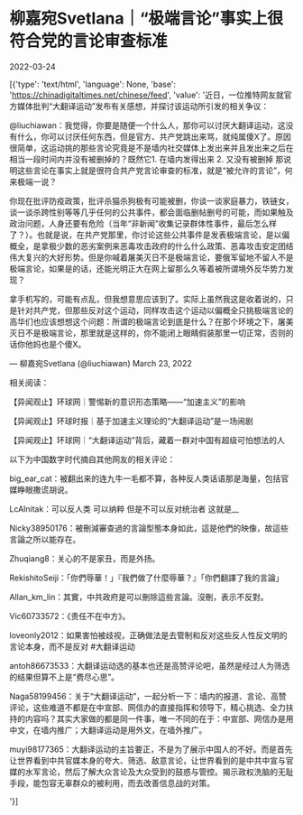 # 柳嘉宛Svetlana｜“极端言论”事实上很符合党的言论审查标准

2022-03-24

[{'type': 'text/html', 'language': None, 'base': 'https://chinadigitaltimes.net/chinese/feed', 'value': '近日，一位推特网友就官方媒体批判“大翻译运动”发布有关感想，并探讨该运动所引发的相关争议：

@liuchiawan：我觉得，你要是随便一个什么人，那你可以讨厌大翻译运动，这没有什么，你可以讨厌任何东西，但是官方、共产党跳出来骂，就纯属傻X了。原因很简单，这运动挑的那些言论究竟是不是墙内社交媒体上发出来并且发出来之后在相当一段时间内并没有被删掉的？既然它1. 在墙内发得出来 2. 又没有被删掉 那说明这些言论在事实上就是很符合共产党言论审查的标准，就是“被允许的言论”，何来极端一说？

你现在批评防疫政策，批评杀猫杀狗极有可能被删，你谈一谈家庭暴力，铁链女，谈一谈杀跨性别等等几乎任何的公共事件，都会面临删帖删号的可能，而如果触及政治问题，人身还要有危险（当年“非新闻”收集记录群体性事件，最后怎么样了？）。也就是说，在共产党那里，你讨论这些公共事件是发表极端言论，是以偏概全，是拿极少数的恶劣案例来恶毒攻击政府的什么什么政策、恶毒攻击安定团结伟大复兴的大好形势。但是你喊着屠美灭日不是极端言论，要俄军留地不留人不是极端言论，如果是的话，还能光明正大在网上留那么久等着被所谓境外反华势力发现？

拿手机写的，可能有点乱，但我想意思应该到了。实际上虽然我这是收着说的，只是针对共产党，但那些反对这个运动，同样攻击这个运动以偏概全只挑极端言论的高华们也应该想想这个问题：所谓的极端言论到底是什么？在那个环境之下，屠美灭日不是极端言论，那里就是这样的，你不能闭上眼睛假装那里一切正常，否则的话你他妈也是个傻X。





&mdash; 柳嘉宛Svetlana (@liuchiawan) March 23, 2022



相关阅读：



【异闻观止】环球网｜警惕新的意识形态策略——“加速主义”的影响

【异闻观止】环球时报｜基于加速主义理论的“大翻译运动”是一场闹剧

【异闻观止】环球网｜“大翻译运动”背后，藏着一群对中国有超级可怕想法的人



以下为中国数字时代摘自其他网友的相关评论：



big_ear_cat：被翻出来的连九牛一毛都不算，各种反人类话语那是海量，包括官媒睁眼撒谎胡说。

LcAlnitak：可以反人类 可以纳粹 但是不可以反对统治者 这就是__

Nicky38950176：被刪減審查過的言論型態本身如此，這是他們的映像，故這些言論之所以能存在。

Zhuqiang8：关心的不是家丑，而是外扬。

RekishitoSeiji：「你們辱華！」『我們做了什麼辱華？』「你們翻譯了我的言論」

Allan_km_lin：其實，中共政府是可以刪除這些言論。沒刪，表示不反對。

Vic60733572：《责任不在中方》。

loveonly2012：如果害怕被歧视，正确做法是去管制和反对这些反人性反文明的言论本身，而不是反对 #大翻译运动 

antoh86673533：大翻译运动选的基本也还是高赞评论吧，虽然是经过人为筛选的结果但算不上是“费尽心思”。

Naga58199456：关于“大翻译运动”，一起分析一下：墙内的报道、言论、高赞评论，这些难道不都是在中宣部、网信办的直接指挥和领导下，精心挑选、全力扶持的内容吗？其实大家做的都是同一件事，唯一不同的在于：中宣部、网信办是用中文，在墙内推广；大翻译运动是用外文，在墙外推广。

muyi98177365：大翻译运动的主旨要正，不是为了展示中国人的不好。而是首先让世界看到中共官媒本身的夸大、筛选、敌意言论，让世界看到的是中共中宣与官媒的水军言论，然后了解大众言论及大众受到的鼓惑与管控。揭示政权洗脑的无耻手段，能包容无辜群众的被利用，而去改善信息战的对策。

'}]